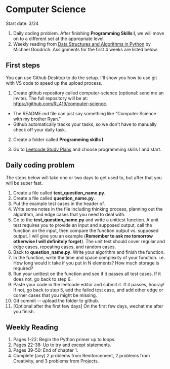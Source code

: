 # Computer Science
Start date: 3/24
1. Daily coding problem. After finishing **Programming Skills I**, we will move on to a different set at the appropriate level.
2. Weekly reading from [Data Structures and Algorithms in Python](http://xpzhang.me/teach/DS19_Fall/book.pdf) by Michael Goodrich. Assignments for the first 4 weeks are listed below.

## First steps
You can use Github Desktop to do the setup. I'll show you how to use git with VS code to speed up the upload process.
1. Create github repository called computer-science (optional: send me an invite). The full repository will be at: https://github.com/RL419/computer-science.   
- The README.md file can just say something like "Computer Science with my brother Ryan."  
- Github automatically tracks your tasks, so we don't have to manually check off your daily task.  

2. Create a folder called **Programming skills I**.  

3. Go to [Leetcode Study Plans](https://leetcode.com/study-plan/) and choose programming skills I and start.  

## Daily coding problem
The steps below will take one or two days to get used to, but after that you will be super fast.

1. Create a file called **test_question_name.py**.
2. Create a file called **question_name.py**.
3. Put the example test cases in the header of.
4. Write some notes in the file including thinking process, planning out the algorithm, and edge cases that you need to deal with.
5. Go to the **test_question_name.py** and write a unittest function. A unit test requires you to provide an input and supposed output, call the function on the input, then compare the function output vs. supposed output. I will give you an example (**Remember to ask me tomorrow otherwise I will definitely forget**). The unit test should cover regular and edge cases, repeating cases, and random cases.
6. Back to **question_name.py**. Write your algorithm and finish the function.
7. In the function, write the time and space complexity of your function. i.e. How long would it take if you put in N elements? How much storage is required?
8. Run your unittest on the function and see if it passes all test cases. If it does not, go back to step 6.
9. Paste your code in the leetcode editor and submit it. If it passes, hooray! If not, go back to step 5, add the failed test case, and add other edge or corner cases that you might be missing.
10. Git commit -- upload the folder to github.
11. [Optional after the first few days] On the first few days, wechat me after you finish.

## Weekly Reading
1. Pages 1-22: Begin the Python primer up to loops.
2. Pages 22-38: Up to try and except statements.
3. Pages 39-50: End of chapter 1.
4. Complete (any) 2 problems from Reinforcement, 2 problems from Creativity, and 3 problems from Projects.
